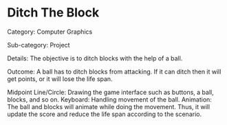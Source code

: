 # Ditch The Block

Category: Computer Graphics

Sub-category: Project

Details: The objective is to ditch blocks with the help of a ball.

Outcome: A ball has to ditch blocks from attacking. If it can ditch then it will get points, or it will lose the life span.

Midpoint Line/Circle: Drawing the game interface such as buttons, a ball, blocks, and so on.
Keyboard: Handling movement of the ball.
Animation: The ball and blocks will animate while doing the movement. Thus, it will update the score and reduce the life span according to the scenario.
